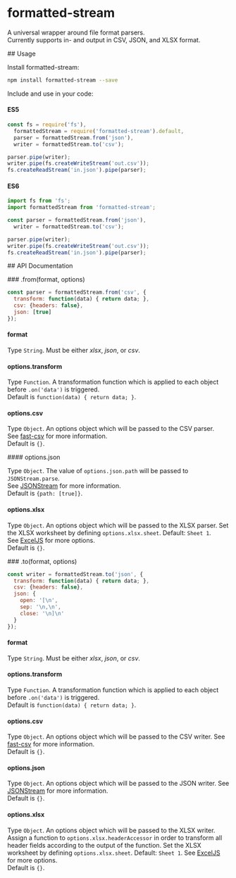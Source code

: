 # formatted-stream

A universal wrapper around file format parsers.  
Currently supports in- and output in CSV, JSON, and XLSX format.

## Usage

Install formatted-stream:

```sh
npm install formatted-stream --save
```

Include and use in your code:

#### ES5

```js
const fs = require('fs'),
  formattedStream = require('formatted-stream').default,
  parser = formattedStream.from('json'),
  writer = formattedStream.to('csv');

parser.pipe(writer);
writer.pipe(fs.createWriteStream('out.csv'));
fs.createReadStream('in.json').pipe(parser);
```

#### ES6

```js
import fs from 'fs';
import formattedStream from 'formatted-stream';

const parser = formattedStream.from('json'),
  writer = formattedStream.to('csv');

parser.pipe(writer);
writer.pipe(fs.createWriteStream('out.csv'));
fs.createReadStream('in.json').pipe(parser);
```

## API Documentation

### .from(format, options)

```js
const parser = formattedStream.from('csv', {
  transform: function(data) { return data; },
  csv: {headers: false},
  json: [true]
});
```

#### format

Type `String`. Must be either *xlsx*, *json*, or *csv*.

#### options.transform

Type `Function`. A transformation function which is applied to each object before `.on('data')` is triggered.  
Default is `function(data) { return data; }`.

#### options.csv

Type `Object`. An options object which will be passed to the CSV parser.  
See [fast-csv](https://www.npmjs.com/package/fast-csv) for more information.  
Default is `{}`.

#### options.json

Type `Object`. The value of `options.json.path` will be passed to `JSONStream.parse`.  
See [JSONStream](https://www.npmjs.com/package/JSONStream) for more information.  
Default is `{path: [true]}`.

#### options.xlsx

Type `Object`. An options object which will be passed to the XLSX parser.
Set the XLSX worksheet by defining `options.xlsx.sheet`. Default: `Sheet 1`.  
See [ExcelJS](https://www.npmjs.com/package/exceljs) for more options.  
Default is `{}`.


### .to(format, options)

```js
const writer = formattedStream.to('json', {
  transform: function(data) { return data; },
  csv: {headers: false},
  json: {
    open: '[\n',
    sep: '\n,\n',
    close: '\n]\n'
  }
});
```

#### format

Type `String`. Must be either *xlsx*, *json*, or *csv*.

#### options.transform

Type `Function`. A transformation function which is applied to each object before `.on('data')` is triggered.  
Default is `function(data) { return data; }`.

#### options.csv

Type `Object`. An options object which will be passed to the CSV writer. See [fast-csv](https://www.npmjs.com/package/fast-csv) for more information.  
Default is `{}`.

#### options.json

Type `Object`. An options object which will be passed to the JSON writer. See [JSONStream](https://www.npmjs.com/package/JSONStream) for more information.  
Default is `{}`.

#### options.xlsx

Type `Object`. An options object which will be passed to the XLSX writer.
Assign a function to `options.xlsx.headerAccessor` in order to transform all header fields according to the output of the function. Set the XLSX worksheet by defining `options.xlsx.sheet`. Default: `Sheet 1`. See [ExcelJS](https://www.npmjs.com/package/exceljs) for more options.  
Default is `{}`.
